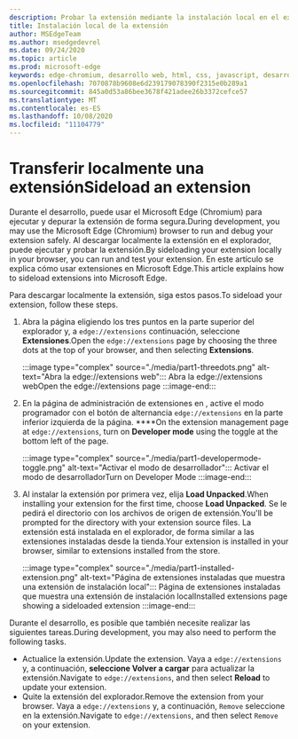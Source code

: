 ```yaml
---
description: Probar la extensión mediante la instalación local en el explorador
title: Instalación local de la extensión
author: MSEdgeTeam
ms.author: msedgedevrel
ms.date: 09/24/2020
ms.topic: article
ms.prod: microsoft-edge
keywords: edge-chromium, desarrollo web, html, css, javascript, desarrollador, extensiones
ms.openlocfilehash: 7070878b9608e6d239179078390f2315e0b289a1
ms.sourcegitcommit: 845a0d53a86bee3678f421adee26b3372cefce57
ms.translationtype: MT
ms.contentlocale: es-ES
ms.lasthandoff: 10/08/2020
ms.locfileid: "11104779"
---
```

# <span data-ttu-id="9f58c-104">Transferir localmente una extensión</span><span class="sxs-lookup"><span data-stu-id="9f58c-104">Sideload an extension</span></span>

<span data-ttu-id="9f58c-105">Durante el desarrollo, puede usar el Microsoft Edge \(Chromium\) para ejecutar y depurar la extensión de forma segura.</span><span class="sxs-lookup"><span data-stu-id="9f58c-105">During development, you may use the Microsoft Edge \(Chromium\) browser to run and debug your extension safely.</span></span> <span data-ttu-id="9f58c-106">Al descargar localmente la extensión en el explorador, puede ejecutar y probar la extensión.</span><span class="sxs-lookup"><span data-stu-id="9f58c-106">By sideloading your extension locally in your browser, you can run and test your extension.</span></span> <span data-ttu-id="9f58c-107">En este artículo se explica cómo usar extensiones en Microsoft Edge.</span><span class="sxs-lookup"><span data-stu-id="9f58c-107">This article explains how to sideload extensions into Microsoft Edge.</span></span>

<span data-ttu-id="9f58c-108">Para descargar localmente la extensión, siga estos pasos.</span><span class="sxs-lookup"><span data-stu-id="9f58c-108">To sideload your extension, follow these steps.</span></span>

1.  <span data-ttu-id="9f58c-109">Abra la página eligiendo los tres puntos en la parte superior del explorador y, a `edge://extensions` continuación, seleccione **Extensiones**.</span><span class="sxs-lookup"><span data-stu-id="9f58c-109">Open the `edge://extensions` page by choosing the three dots at the top of your browser, and then selecting **Extensions**.</span></span>

       :::image type="complex" source="./media/part1-threedots.png" alt-text="Abra la edge://extensions web":::
          <span data-ttu-id="9f58c-111">Abra la edge://extensions web</span><span class="sxs-lookup"><span data-stu-id="9f58c-111">Open the edge://extensions page</span></span> :::image-end:::

1.  <span data-ttu-id="9f58c-112">En la página de administración de extensiones en , active el modo programador con el botón de alternancia `edge://extensions` en la parte inferior izquierda de la página. \*\*\*\*</span><span class="sxs-lookup"><span data-stu-id="9f58c-112">On the extension management page at `edge://extensions`, turn on **Developer mode** using the toggle at the bottom left of the page.</span></span>

       :::image type="complex" source="./media/part1-developermode-toggle.png" alt-text="Activar el modo de desarrollador":::
          <span data-ttu-id="9f58c-114">Activar el modo de desarrollador</span><span class="sxs-lookup"><span data-stu-id="9f58c-114">Turn on Developer Mode</span></span> :::image-end:::

1.  <span data-ttu-id="9f58c-115">Al instalar la extensión por primera vez, elija **Load Unpacked**.</span><span class="sxs-lookup"><span data-stu-id="9f58c-115">When installing your extension for the first time, choose **Load Unpacked**.</span></span>  <span data-ttu-id="9f58c-116">Se le pedirá el directorio con los archivos de origen de extensión.</span><span class="sxs-lookup"><span data-stu-id="9f58c-116">You'll be prompted for the directory with your extension source files.</span></span>  <span data-ttu-id="9f58c-117">La extensión está instalada en el explorador, de forma similar a las extensiones instaladas desde la tienda.</span><span class="sxs-lookup"><span data-stu-id="9f58c-117">Your extension is installed in your browser, similar to extensions installed from the store.</span></span>  

       :::image type="complex" source="./media/part1-installed-extension.png" alt-text="Página de extensiones instaladas que muestra una extensión de instalación local":::
          <span data-ttu-id="9f58c-119">Página de extensiones instaladas que muestra una extensión de instalación local</span><span class="sxs-lookup"><span data-stu-id="9f58c-119">Installed extensions page showing a sideloaded extension</span></span> :::image-end:::

<span data-ttu-id="9f58c-120">Durante el desarrollo, es posible que también necesite realizar las siguientes tareas.</span><span class="sxs-lookup"><span data-stu-id="9f58c-120">During development, you may also need to perform the following tasks.</span></span>
* <span data-ttu-id="9f58c-121">Actualice la extensión.</span><span class="sxs-lookup"><span data-stu-id="9f58c-121">Update the extension.</span></span> <span data-ttu-id="9f58c-122">Vaya a `edge://extensions` y, a continuación, **seleccione Volver a cargar** para actualizar la extensión.</span><span class="sxs-lookup"><span data-stu-id="9f58c-122">Navigate to `edge://extensions`, and then select **Reload** to update your extension.</span></span>  
* <span data-ttu-id="9f58c-123">Quite la extensión del explorador.</span><span class="sxs-lookup"><span data-stu-id="9f58c-123">Remove the extension from your browser.</span></span> <span data-ttu-id="9f58c-124">Vaya a `edge://extensions` y, a continuación, `Remove` seleccione en la extensión.</span><span class="sxs-lookup"><span data-stu-id="9f58c-124">Navigate to `edge://extensions`, and then select `Remove` on your extension.</span></span>